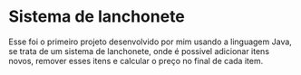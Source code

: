 # Sistema de lanchonete

<p>Esse foi o primeiro projeto desenvolvido por mim usando a linguagem Java, se trata de um sistema de lanchonete, onde é possivel adicionar itens novos, remover esses itens e calcular o preço no final de cada item.</p>

